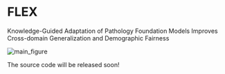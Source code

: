 # FLEX
Knowledge-Guided Adaptation of Pathology Foundation Models Improves Cross-domain Generalization and Demographic Fairness

![main_figure](fig/main_v14.png)


The source code will be released soon!
